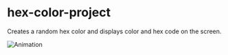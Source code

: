 # hex-color-project

Creates a random hex color and displays color and hex code on the screen. 

![Animation](https://user-images.githubusercontent.com/73228549/183676123-a8a68606-c198-45a9-8adb-3c69d5f28ebb.gif)

